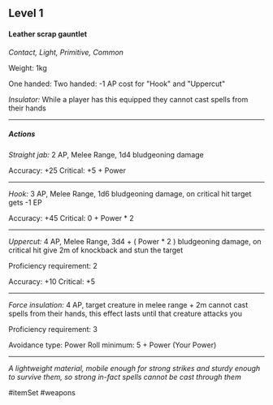 ## Level 1
#### Leather scrap gauntlet
*Contact, Light, Primitive, Common*

Weight: 1kg

One handed:
Two handed: -1 AP cost for "Hook" and "Uppercut"

*Insulator:* While a player has this equipped they cannot cast spells from their hands

---
##### Actions

*Straight jab:* 2 AP, Melee Range, 1d4 bludgeoning damage

Accuracy: +25
Critical: +5 + Power

---

*Hook:* 3 AP, Melee Range, 1d6 bludgeoning damage, on critical hit target gets -1 EP

Accuracy: +45
Critical: 0 + Power * 2

---

*Uppercut:* 4 AP, Melee Range, 3d4 + ( Power * 2 ) bludgeoning damage, on critical hit give 2m of knockback and stun the target

Proficiency requirement: 2

Accuracy: +10
Critical: +5

---

*Force insulation:* 4 AP, target creature in melee range + 2m cannot cast spells from their hands, this effect lasts until that creature attacks you

Proficiency requirement: 3

Avoidance type: Power
Roll minimum: 5 + Power (Your Power)

---
*A lightweight material, mobile enough for strong strikes and sturdy enough to survive them, so strong in-fact spells cannot be cast through them*

#itemSet #weapons 